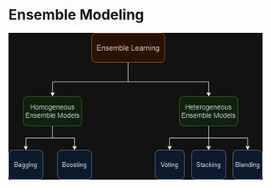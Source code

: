 # Ensemble Modeling

<div align="center">
<img src="Ensemble Modeling/Ensemble Modeling.png" alt="Ensemble Modeling"></img>
</div>
